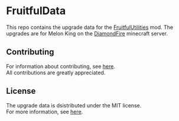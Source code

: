 # FruitfulData
This repo contains the upgrade data for the [FruitfulUtilities](https://github.com/KingsMMA/FruitfulUtilities) mod.  The upgrades are for Melon King on the [DiamondFire](https://mcdiamondfire.com) minecraft server.

## Contributing
For information about contributing, see [here](https://github.com/KingsMMA/FruitfulUtilities/blob/master/CONTRIBUTING.md).  
All contributions are greatly appreciated.

## License
The upgrade data is dsistributed under the MIT license.  
For more information, see [here](https://github.com/KingsMMA/FruitfulData/blob/master/LICENSE).
